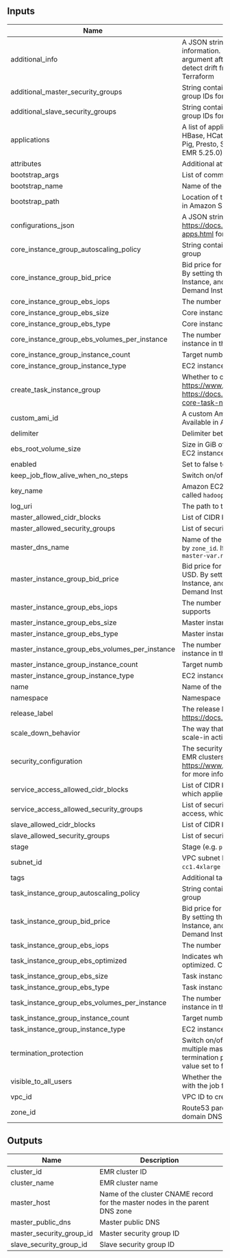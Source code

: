 ## Inputs

| Name | Description | Type | Default | Required |
|------|-------------|:----:|:-----:|:-----:|
| additional_info | A JSON string for selecting additional features such as adding proxy information. Note: Currently there is no API to retrieve the value of this argument after EMR cluster creation from provider, therefore Terraform cannot detect drift from the actual EMR cluster if its value is changed outside Terraform | string | `null` | no |
| additional_master_security_groups | String containing a comma separated list of additional Amazon EC2 security group IDs for the master nodes | string | `null` | no |
| additional_slave_security_groups | String containing a comma separated list of additional Amazon EC2 security group IDs for the slave nodes | string | `null` | no |
| applications | A list of applications for the cluster. Valid values are: Flink, Ganglia, Hadoop, HBase, HCatalog, Hive, Hue, JupyterHub, Livy, Mahout, MXNet, Oozie, Phoenix, Pig, Presto, Spark, Sqoop, TensorFlow, Tez, Zeppelin, and ZooKeeper (as of EMR 5.25.0). Case insensitive | list(string) | - | yes |
| attributes | Additional attributes (_e.g._ "1") | list(string) | `<list>` | no |
| bootstrap_args | List of command line arguments to pass to the bootstrap action script | list(string) | `null` | no |
| bootstrap_name | Name of the bootstrap action | string | - | yes |
| bootstrap_path | Location of the script to run during a bootstrap action. Can be either a location in Amazon S3 or on a local file system | string | - | yes |
| configurations_json | A JSON string for supplying list of configurations for the EMR cluster. See https://docs.aws.amazon.com/emr/latest/ReleaseGuide/emr-configure-apps.html for more details | string | `null` | no |
| core_instance_group_autoscaling_policy | String containing the EMR Auto Scaling Policy JSON for the Core instance group | string | `null` | no |
| core_instance_group_bid_price | Bid price for each EC2 instance in the Core instance group, expressed in USD. By setting this attribute, the instance group is being declared as a Spot Instance, and will implicitly create a Spot request. Leave this blank to use On-Demand Instances | string | `null` | no |
| core_instance_group_ebs_iops | The number of I/O operations per second (IOPS) that the Core volume supports | number | `null` | no |
| core_instance_group_ebs_size | Core instances volume size, in gibibytes (GiB) | number | - | yes |
| core_instance_group_ebs_type | Core instances volume type. Valid options are `gp2`, `io1`, `standard` and `st1` | string | `gp2` | no |
| core_instance_group_ebs_volumes_per_instance | The number of EBS volumes with this configuration to attach to each EC2 instance in the Core instance group | number | `1` | no |
| core_instance_group_instance_count | Target number of instances for the Core instance group. Must be at least 1 | number | `1` | no |
| core_instance_group_instance_type | EC2 instance type for all instances in the Core instance group | string | - | yes |
| create_task_instance_group | Whether to create an instance group for Task nodes. For more info: https://www.terraform.io/docs/providers/aws/r/emr_instance_group.html, https://docs.aws.amazon.com/emr/latest/ManagementGuide/emr-master-core-task-nodes.html | bool | `false` | no |
| custom_ami_id | A custom Amazon Linux AMI for the cluster (instead of an EMR-owned AMI). Available in Amazon EMR version 5.7.0 and later | string | `null` | no |
| delimiter | Delimiter between `namespace`, `stage`, `name` and `attributes` | string | `-` | no |
| ebs_root_volume_size | Size in GiB of the EBS root device volume of the Linux AMI that is used for each EC2 instance. Available in Amazon EMR version 4.x and later | number | `10` | no |
| enabled | Set to false to prevent the module from creating any resources | bool | `true` | no |
| keep_job_flow_alive_when_no_steps | Switch on/off run cluster with no steps or when all steps are complete | bool | `true` | no |
| key_name | Amazon EC2 key pair that can be used to ssh to the master node as the user called `hadoop` | string | `null` | no |
| log_uri | The path to the Amazon S3 location where logs for this cluster are stored | string | `null` | no |
| master_allowed_cidr_blocks | List of CIDR blocks to be allowed to access the master instances | list(string) | `<list>` | no |
| master_allowed_security_groups | List of security groups to be allowed to connect to the master instances | list(string) | `<list>` | no |
| master_dns_name | Name of the cluster CNAME record to create in the parent DNS zone specified by `zone_id`. If left empty, the name will be auto-asigned using the format `emr-master-var.name` | string | `null` | no |
| master_instance_group_bid_price | Bid price for each EC2 instance in the Master instance group, expressed in USD. By setting this attribute, the instance group is being declared as a Spot Instance, and will implicitly create a Spot request. Leave this blank to use On-Demand Instances | string | `null` | no |
| master_instance_group_ebs_iops | The number of I/O operations per second (IOPS) that the Master volume supports | number | `null` | no |
| master_instance_group_ebs_size | Master instances volume size, in gibibytes (GiB) | number | - | yes |
| master_instance_group_ebs_type | Master instances volume type. Valid options are `gp2`, `io1`, `standard` and `st1` | string | `gp2` | no |
| master_instance_group_ebs_volumes_per_instance | The number of EBS volumes with this configuration to attach to each EC2 instance in the Master instance group | number | `1` | no |
| master_instance_group_instance_count | Target number of instances for the Master instance group. Must be at least 1 | number | `1` | no |
| master_instance_group_instance_type | EC2 instance type for all instances in the Master instance group | string | - | yes |
| name | Name of the application | string | - | yes |
| namespace | Namespace (e.g. `eg` or `cp`) | string | `` | no |
| release_label | The release label for the Amazon EMR release. https://docs.aws.amazon.com/emr/latest/ReleaseGuide/emr-release-5x.html | string | `emr-5.25.0` | no |
| scale_down_behavior | The way that individual Amazon EC2 instances terminate when an automatic scale-in activity occurs or an instance group is resized | string | `null` | no |
| security_configuration | The security configuration name to attach to the EMR cluster. Only valid for EMR clusters with `release_label` 4.8.0 or greater. See https://www.terraform.io/docs/providers/aws/r/emr_security_configuration.html for more info | string | `null` | no |
| service_access_allowed_cidr_blocks | List of CIDR blocks to be allowed to connect to the cluster for service access, which applies only to clusters in private subnets | list(string) | `<list>` | no |
| service_access_allowed_security_groups | List of security groups to be allowed to connect to the cluster for service access, which applies only to clusters in private subnets | list(string) | `<list>` | no |
| slave_allowed_cidr_blocks | List of CIDR blocks to be allowed to access the slave instances | list(string) | `<list>` | no |
| slave_allowed_security_groups | List of security groups to be allowed to connect to the slave instances | list(string) | `<list>` | no |
| stage | Stage (e.g. `prod`, `dev`, `staging`) | string | `` | no |
| subnet_id | VPC subnet ID where you want the job flow to launch. Cannot specify the `cc1.4xlarge` instance type for nodes of a job flow launched in a Amazon VPC | string | - | yes |
| tags | Additional tags (_e.g._ { BusinessUnit : ABC }) | map(string) | `<map>` | no |
| task_instance_group_autoscaling_policy | String containing the EMR Auto Scaling Policy JSON for the Task instance group | string | `null` | no |
| task_instance_group_bid_price | Bid price for each EC2 instance in the Task instance group, expressed in USD. By setting this attribute, the instance group is being declared as a Spot Instance, and will implicitly create a Spot request. Leave this blank to use On-Demand Instances | string | `null` | no |
| task_instance_group_ebs_iops | The number of I/O operations per second (IOPS) that the Task volume supports | number | `null` | no |
| task_instance_group_ebs_optimized | Indicates whether an Amazon EBS volume in the Task instance group is EBS-optimized. Changing this forces a new resource to be created | bool | `false` | no |
| task_instance_group_ebs_size | Task instances volume size, in gibibytes (GiB) | number | `10` | no |
| task_instance_group_ebs_type | Task instances volume type. Valid options are `gp2`, `io1`, `standard` and `st1` | string | `gp2` | no |
| task_instance_group_ebs_volumes_per_instance | The number of EBS volumes with this configuration to attach to each EC2 instance in the Task instance group | number | `1` | no |
| task_instance_group_instance_count | Target number of instances for the Task instance group. Must be at least 1 | number | `1` | no |
| task_instance_group_instance_type | EC2 instance type for all instances in the Task instance group | string | `null` | no |
| termination_protection | Switch on/off termination protection (default is false, except when using multiple master nodes). Before attempting to destroy the resource when termination protection is enabled, this configuration must be applied with its value set to false | bool | `false` | no |
| visible_to_all_users | Whether the job flow is visible to all IAM users of the AWS account associated with the job flow | bool | `true` | no |
| vpc_id | VPC ID to create the cluster in (e.g. `vpc-a22222ee`) | string | - | yes |
| zone_id | Route53 parent zone ID. If provided (not empty), the module will create sub-domain DNS records for the masters and slaves | string | `null` | no |

## Outputs

| Name | Description |
|------|-------------|
| cluster_id | EMR cluster ID |
| cluster_name | EMR cluster name |
| master_host | Name of the cluster CNAME record for the master nodes in the parent DNS zone |
| master_public_dns | Master public DNS |
| master_security_group_id | Master security group ID |
| slave_security_group_id | Slave security group ID |

